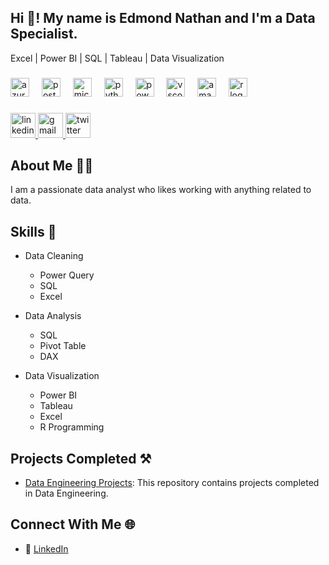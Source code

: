 <h2 align="left">Hi 👋! My name is Edmond Nathan and I'm a Data Specialist.</h2>
Excel | Power BI | SQL | Tableau | Data Visualization

###

<div align="left">
  <img src="https://skillicons.dev/icons?i=azure" height="30" alt="azure logo"  />
  <img width="12" />
  <img src="https://cdn.simpleicons.org/postgresql/4169E1" height="30" alt="postgresql logo"  />
  <img width="12" />
  <img src="https://cdn.jsdelivr.net/gh/devicons/devicon/icons/microsoftsqlserver/microsoftsqlserver-plain.svg" height="30" alt="microsoftsqlserver logo"  />
  <img width="12" />
  <img src="https://cdn.jsdelivr.net/gh/devicons/devicon/icons/python/python-original.svg" height="30" alt="python logo"  />
  <img width="12" />
  <img src="https://skillicons.dev/icons?i=powershell" height="30" alt="powershell logo"  />
  <img width="12" />
  <img src="https://skillicons.dev/icons?i=vscode" height="30" alt="vscode logo"  />
  <img width="12" />
  <img src="https://skillicons.dev/icons?i=aws" height="30" alt="amazonwebservices logo"  />
  <img width="12" />
  <img src="https://cdn.jsdelivr.net/gh/devicons/devicon/icons/r/r-original.svg" height="30" alt="r logo"  />
</div>

###

<div align="left">
  <a href="https://www.linkedin.com/in/edmond-nathan/" target="_blank">
    <img src="https://img.shields.io/static/v1?message=Connect&logo=linkedin&label=LinkedIn&color=6c757d&logoColor=white&labelColor=0077B5&style=flat" height="40" alt="linkedin logo"  />
  </a>
  <a href="edmondnathant@gmail.com" target="_blank">
    <img src="https://img.shields.io/static/v1?message=Contact&logo=gmail&label=Gmail&color=778da9&logoColor=white&labelColor=D14836&style=flat" height="40" alt="gmail logo"  />
  </a>
  <a href="https://x.com/EstyleDrive?t=iT-SRjVaCuYJzkrQsvAb4Q&s=09" target="_blank">
    <img src="https://img.shields.io/static/v1?message=Connect&logo=twitter&label=Twitter&color=778da9&logoColor=white&labelColor=1DA1F2&style=flat" height="40" alt="twitter logo"  />
  </a>
</div>

###

## About Me :man_technologist:
I am a passionate data analyst who likes working with anything related to data.

## Skills :dart:
* Data Cleaning
  * Power Query
  * SQL
  * Excel

* Data Analysis
  * SQL
  * Pivot Table
  * DAX

* Data Visualization
  * Power BI
  * Tableau
  * Excel
  * R Programming


## Projects Completed :hammer_and_pick:
* [Data Engineering Projects](https://github.com/edmondnathan/data_pipieline_orchestration_with_apache_airflow): This repository contains projects completed in Data Engineering.


## Connect With Me :globe_with_meridians:
* :link: [LinkedIn](https://www.linkedin.com/in/edmond-nathan/)






